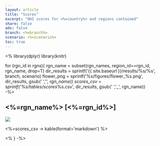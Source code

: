 ```yaml
---
layout: article
title: "Scores"
excerpt: "OHI scores for <%=country%> and regions contained"
share: false
ads: false
branch: <%=branch%>
scenario: <%=scenario%>
toc: true
---
```


<% 
library(dplyr)
library(knitr)

for (rgn_id in rgns){
  rgn_name    = subset(rgn_names, region_id==rgn_id, rgn_name, drop=T) 
  dir_results = sprintf('{{ site.baseurl }}/results/%s/%s', branch, scenario)
  flower_png  = sprintf('%s/figures/flower_%s.png', dir_results, gsub(' ','_', rgn_name))
  scores_csv  = sprintf('%s/tables/scores_%s.csv', dir_results, gsub(' ','_', rgn_name))  
  -%>

## <%=rgn_name%> [<%=rgn_id%>]
  
![](<%=flower_png%>)

<%=scores_csv -> kable(format='markdown') %>

<% } -%>
